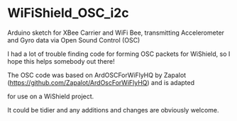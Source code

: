 WiFiShield_OSC_i2c
==================

Arduino sketch for XBee Carrier and WiFi Bee, transmitting Accelerometer and Gyro data via Open Sound Control (OSC)

I had a lot of trouble finding code for forming OSC packets for WiShield, so I hope this helps somebody out there!

The OSC code was based on ArdOSCForWiFlyHQ by Zapalot (https://github.com/Zapalot/ArdOscForWiFlyHQ) and is adapted 

for use on a WiShield project.

It could be tidier and any additions and changes are obviously welcome.
